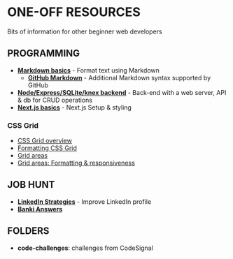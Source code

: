# ONE-OFF RESOURCES

Bits of information for other beginner web developers

## PROGRAMMING
- [__Markdown basics__](./pages/markdown.md) - Format text using Markdown
    - [__GitHub Markdown__](./pages/markdown-github.md) - Additional Markdown syntax supported by GitHub
- [__Node/Express/SQLite/knex backend__](./pages/backend-flow.md) - Back-end with a web server, API & db for CRUD operations
- [__Next.js basics__](./pages/next-js.md) - Next.js Setup & styling

### CSS Grid
- [CSS Grid overview](./pages/css-grid/grid-overview.md)
- [Formatting CSS Grid](./pages/css-grid/grid-formatting.md)
- [Grid areas](./pages/css-grid/grid-areas.md)
- [Grid areas: Formatting & responsiveness](./pages/css-grid/grid-areas-2.md)


## JOB HUNT
- [__LinkedIn Strategies__](./pages/linkedin.md) - Improve LinkedIn profile
- [__Banki Answers__](./pages/banki.md)


## FOLDERS
* __code-challenges__: challenges from CodeSignal
